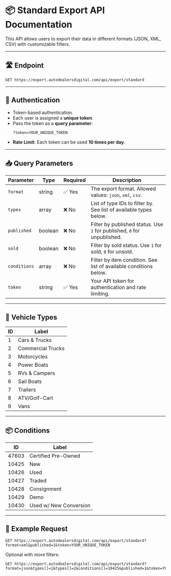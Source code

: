 
# 📦 Standard Export API Documentation

This API allows users to export their data in different formats (JSON, XML, CSV) with customizable filters.

---

## 🛣️ Endpoint

```
GET https://export.autodealersdigital.com/api/export/standard
```

---

## 🔐 Authentication

- Token-based authentication.
- Each user is assigned a **unique token**.
- Pass the token as a **query parameter**:
  ```
  ?token=YOUR_UNIQUE_TOKEN
  ```
- **Rate Limit**: Each token can be used **10 times per day**.

---

## 📥 Query Parameters

| Parameter       | Type     | Required | Description |
|----------------|----------|----------|-------------|
| `format`        | string   | ✅ Yes   | The export format. Allowed values: `json`, `xml`, `csv`. |
| `types`         | array    | ❌ No    | List of type IDs to filter by. See list of available types below. |
| `published`     | boolean  | ❌ No    | Filter by published status. Use `1` for published, `0` for unpublished. |
| `sold`          | boolean  | ❌ No    | Filter by sold status. Use `1` for sold, `0` for unsold. |
| `conditions`    | array    | ❌ No    | Filter by item condition. See list of available conditions below. |
| `token`         | string   | ✅ Yes   | Your API token for authentication and rate limiting. |

---

## 🚗 Vehicle Types

| ID  | Label               |
|-----|---------------------|
| 1   | Cars & Trucks       |
| 2   | Commercial Trucks   |
| 3   | Motorcycles         |
| 4   | Power Boats         |
| 5   | RVs & Campers       |
| 6   | Sail Boats          |
| 7   | Trailers            |
| 8   | ATV/Golf-Cart       |
| 9   | Vans                |

---

## 📦 Conditions

| ID     | Label                        |
|--------|------------------------------|
| 47603  | Certified Pre-Owned          |
| 10425  | New                          |
| 10426  | Used                         |
| 10427  | Traded                       |
| 10428  | Consignment                  |
| 10429  | Demo                         |
| 10430  | Used w/ New Conversion       |

---

## 🧪 Example Request

```
GET https://export.autodealersdigital.com/api/export/standard?format=xml&published=1&token=YOUR_UNIQUE_TOKEN
```

Optional with more filters:

```
GET https://export.autodealersdigital.com/api/export/standard?format=json&types[]=1&types[]=2&conditions[]=10425&published=1&token=YOUR_UNIQUE_TOKEN
```
